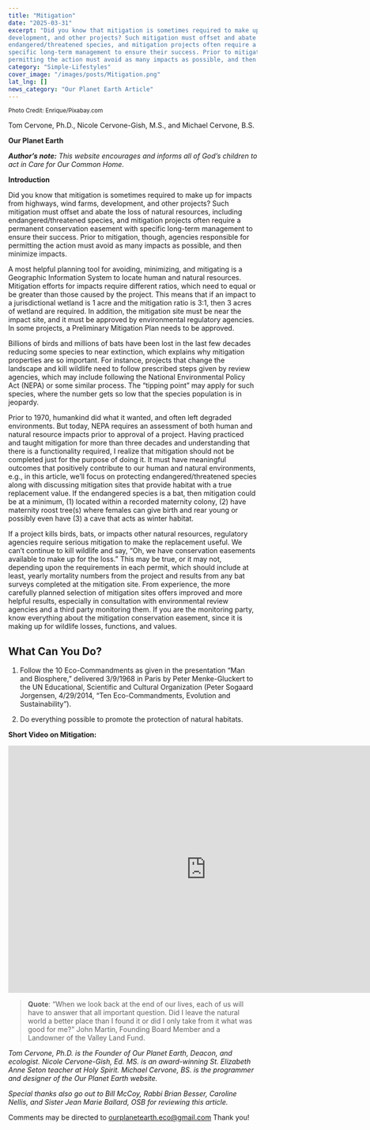 ```yaml
---
title: "Mitigation"
date: "2025-03-31"
excerpt: "Did you know that mitigation is sometimes required to make up for impacts from highways, wind farms,
development, and other projects? Such mitigation must offset and abate the loss of natural resources, including
endangered/threatened species, and mitigation projects often require a permanent conservation easement with
specific long-term management to ensure their success. Prior to mitigation, though, agencies responsible for
permitting the action must avoid as many impacts as possible, and then minimize impacts."
category: "Simple-Lifestyles"
cover_image: "/images/posts/Mitigation.png"
lat_lng: []
news_category: "Our Planet Earth Article"
---
```

<sub>Photo Credit: Enrique/Pixabay.com</sub>

Tom Cervone, Ph.D., Nicole Cervone-Gish, M.S., and Michael Cervone, B.S.

**Our Planet Earth**

***Author’s note:** This website encourages and informs all of God’s children to act in Care for Our Common
Home.*

**Introduction**

Did you know that mitigation is sometimes required to make up for impacts from highways, wind farms,
development, and other projects? Such mitigation must offset and abate the loss of natural resources, including
endangered/threatened species, and mitigation projects often require a permanent conservation easement with
specific long-term management to ensure their success. Prior to mitigation, though, agencies responsible for
permitting the action must avoid as many impacts as possible, and then minimize impacts.

A most helpful planning tool for avoiding, minimizing, and mitigating is a Geographic Information System to
locate human and natural resources. Mitigation efforts for impacts require different ratios, which need to equal
or be greater than those caused by the project. This means that if an impact to a jurisdictional wetland is 1 acre
and the mitigation ratio is 3:1, then 3 acres of wetland are required. In addition, the mitigation site must be near
the impact site, and it must be approved by environmental regulatory agencies. In some projects, a Preliminary
Mitigation Plan needs to be approved.

Billions of birds and millions of bats have been lost in the last few decades reducing some species to near
extinction, which explains why mitigation properties are so important. For instance, projects that change the
landscape and kill wildlife need to follow prescribed steps given by review agencies, which may include
following the National Environmental Policy Act (NEPA) or some similar process. The “tipping point” may
apply for such species, where the number gets so low that the species population is in jeopardy.

Prior to 1970, humankind did what it wanted, and often left degraded environments. But today, NEPA requires
an assessment of both human and natural resource impacts prior to approval of a project. Having practiced and
taught mitigation for more than three decades and understanding that there is a functionality required, I realize
that mitigation should not be completed just for the purpose of doing it. It must have meaningful outcomes that
positively contribute to our human and natural environments, e.g., in this article, we’ll focus on protecting
endangered/threatened species along with discussing mitigation sites that provide habitat with a true
replacement value. If the endangered species is a bat, then mitigation could be at a minimum, (1) located within
a recorded maternity colony, (2) have maternity roost tree(s) where females can give birth and rear young or
possibly even have (3) a cave that acts as winter habitat.

If a project kills birds, bats, or impacts other natural resources, regulatory agencies require serious mitigation to
make the replacement useful. We can’t continue to kill wildlife and say, “Oh, we have conservation easements
available to make up for the loss.” This may be true, or it may not, depending upon the requirements in each
permit, which should include at least, yearly mortality numbers from the project and results from any bat
surveys completed at the mitigation site. From experience, the more carefully planned selection of mitigation
sites offers improved and more helpful results, especially in consultation with environmental review agencies
and a third party monitoring them. If you are the monitoring party, know everything about the mitigation
conservation easement, since it is making up for wildlife losses, functions, and values.

## What Can You Do?

1. Follow the 10 Eco-Commandments as given in the presentation “Man and Biosphere,” delivered 3/9/1968
in Paris by Peter Menke-Gluckert to the UN Educational, Scientific and Cultural Organization (Peter
Sogaard Jorgensen, 4/29/2014, “Ten Eco-Commandments, Evolution and Sustainability”).

2. Do everything possible to promote the protection of natural habitats.

**Short Video on Mitigation:**

<iframe width="800" height="500" src="https://www.youtube.com/embed/TkI6fs7l_lM?si=wpFSNyNE9MNCnfQq" title="YouTube video player" frameborder="0" allow="accelerometer; autoplay; clipboard-write; encrypted-media; gyroscope; picture-in-picture; web-share" referrerpolicy="strict-origin-when-cross-origin" allowfullscreen></iframe>

> **Quote**: “When we look back at the end of our lives, each of us will have to answer that all
> important question. Did I leave the natural world a better place than I found it or did I only take
> from it what was good for me?” John Martin, Founding Board Member and a Landowner of the
> Valley Land Fund.

*Tom Cervone, Ph.D. is the Founder of Our Planet Earth, Deacon, and ecologist. Nicole Cervone-Gish, Ed. MS.
is an award-winning St. Elizabeth Anne Seton teacher at Holy Spirit. Michael Cervone, BS. is the programmer
and designer of the Our Planet Earth website.*

*Special thanks also go out to Bill McCoy, Rabbi Brian Besser, Caroline Nellis, and Sister Jean Marie Ballard,
OSB for reviewing this article.*

Comments may be directed to ourplanetearth.eco@gmail.com Thank you!

